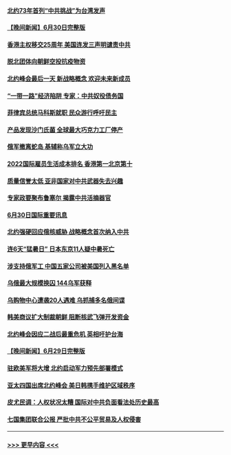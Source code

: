 #### [北约73年首列“中共挑战”为台湾发声](../pages/prog202/a103469095.md?t=07011351) 
#### [【晚间新闻】6月30日完整版](../pages/prog202/a103469054.md?t=07011351) 
#### [香港主权移交25周年 美国连发三声明谴责中共](../pages/prog202/a103469052.md?t=07011351) 
#### [脱北团体向朝鲜空投抗疫物资](../pages/prog202/a103468867.md?t=07011351) 
#### [北约峰会最后一天 新战略概念 欢迎未来新成员](../pages/prog202/a103468877.md?t=07011351) 
#### [“一带一路”经济陷阱 专家：中共奴役债务国](../pages/prog202/a103468865.md?t=07011351) 
#### [菲律宾总统马科斯就职 民众游行呼吁民主](../pages/prog202/a103468863.md?t=07011351) 
#### [产品发现沙门氏菌 全球最大巧克力工厂停产](../pages/prog202/a103468737.md?t=07011351) 
#### [俄军撤离蛇岛 基辅称乌军立大功](../pages/prog202/a103468727.md?t=07011351) 
#### [2022国际雇员生活成本排名 香港第一北京第十](../pages/prog202/a103468597.md?t=07011351) 
#### [质量信誉太低 亚非国家对中共武器失去兴趣](../pages/prog202/a103468601.md?t=07011351) 
#### [专家政要聚布鲁塞尔 揭露中共活摘器官](../pages/prog202/a103468570.md?t=07011351) 
#### [6月30日国际重要讯息](../pages/prog202/a103468563.md?t=07011351) 
#### [北约强硬回应俄核威胁 战略概念首次纳入中共](../pages/prog202/a103468586.md?t=07011351) 
#### [连6天“猛暑日” 日本东京11人疑中暑死亡](../pages/prog202/a103468467.md?t=07011351) 
#### [涉支持俄军工 中国五家公司被美国列入黑名单](../pages/prog202/a103468264.md?t=07011351) 
#### [乌俄最大规模换囚 144乌军获释](../pages/prog202/a103468199.md?t=07011351) 
#### [乌购物中心遭袭20人遇难 乌抓捕多名俄间谍](../pages/prog202/a103468136.md?t=07011351) 
#### [韩美商议扩大制裁朝鲜 阻断核武飞弹开发资金](../pages/prog202/a103468187.md?t=07011351) 
#### [北约峰会因应二战后最重危机 英相吁护台海](../pages/prog202/a103468138.md?t=07011351) 
#### [【晚间新闻】6月29日完整版](../pages/prog202/a103468118.md?t=07011351) 
#### [驻欧美军将大增 北约启动军力预先部署模式](../pages/prog202/a103468046.md?t=07011351) 
#### [亚太四国出席北约峰会 美日韩携手维护区域秩序](../pages/prog202/a103468048.md?t=07011351) 
#### [皮尤民调：人权状况太糟 国际对中共负面看法处历史最高](../pages/prog202/a103468011.md?t=07011351) 
#### [七国集团联合公报 严批中共不公平贸易及人权侵害](../pages/prog202/a103467954.md?t=07011351) 

----
#### [ >>> 更早内容 <<< ](../indexes/prog202-earlier.md)
